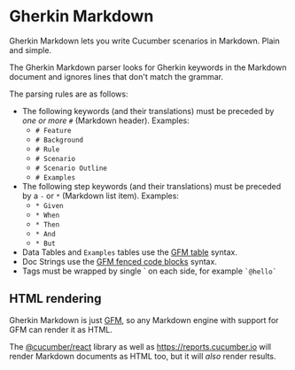 # Gherkin Markdown

Gherkin Markdown lets you write Cucumber scenarios in Markdown. Plain and simple.

The Gherkin Markdown parser looks for Gherkin keywords in the Markdown document and
ignores lines that don't match the grammar.

The parsing rules are as follows:

- The following keywords (and their translations) must be preceded by *one or more* `#` (Markdown header). Examples:
  - `# Feature`
  - `# Background`
  - `# Rule`
  - `# Scenario`
  - `# Scenario Outline`
  - `# Examples`
- The following step keywords (and their translations) must be preceded by a `-` or `*` (Markdown list item). Examples:
  - `* Given`
  - `* When`
  - `* Then`
  - `* And`
  - `* But`
- Data Tables and `Examples` tables use the [GFM table](https://github.github.com/gfm/#tables-extension-) syntax.
- Doc Strings use the [GFM fenced code blocks](https://github.github.com/gfm/#fenced-code-blocks) syntax.
- Tags must be wrapped by single \` on each side, for example `` `@hello` ``

## HTML rendering

Gherkin Markdown is just [GFM](https://github.github.com/gfm/), so any Markdown engine with support for GFM can render it as HTML.

The [@cucumber/react](../react/javascript) library as well as https://reports.cucumber.io will render
Markdown documents as HTML too, but it will *also* render results.
